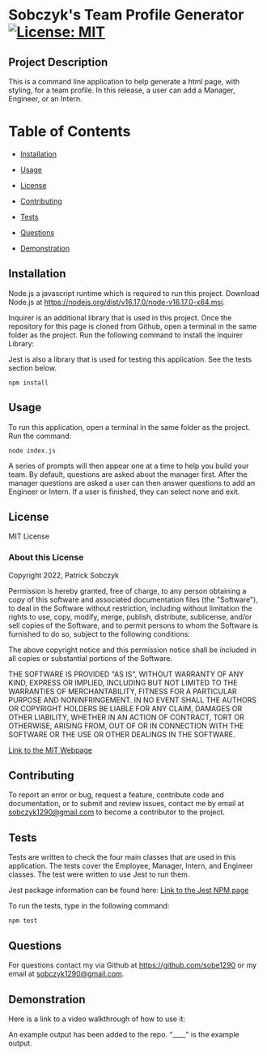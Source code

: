  # Sobczyk's Team Profile Generator    [![License: MIT](https://img.shields.io/badge/License-MIT-yellow.svg)](https://opensource.org/licenses/MIT)

  ## Project Description 

  This is a command line application to help generate a html page, with styling, for a team profile. In this release, a user can add a Manager, Engineer, or an Intern. 

  # Table of Contents

  - [Installation](#installation)

  - [Usage](#usage)

  - [License](#license)

  - [Contributing](#contributing)

  - [Tests](#tests)

  - [Questions](#questions)

  - [Demonstration](#demonstration)

    
  ## Installation 

  Node.js a javascript runtime which is required to run this project. Download Node.js at https://nodejs.org/dist/v16.17.0/node-v16.17.0-x64.msi. 

  Inquirer is an additional library that is used in this project. Once the repository for this page is cloned from Github, open a terminal in the same folder as the project. Run the following command to install the Inquirer Library:

  Jest is also a library that is used for testing this application. See the tests section below.

  ```
  npm install
  ```

  ## Usage 

  To run this application, open a terminal in the same folder as the project. Run the command:  

  ```
  node index.js
  ```

  A series of prompts will then appear one at a time to help you build your team. By default, questions are asked about the manager first. After the manager questions are asked a user can then answer questions to add an Engineer or Intern. If a user is finished, they can select none and exit.

  ## License 

  MIT License

  ### About this License 

  Copyright 2022, Patrick Sobczyk

  Permission is hereby granted, free of charge, to any person obtaining a copy of this software and associated documentation files (the "Software"), to deal in the Software without restriction, including without limitation the rights to use, copy, modify, merge, publish, distribute, sublicense, and/or sell copies of the Software, and to permit persons to whom the Software is furnished to do so, subject to the following conditions:

  The above copyright notice and this permission notice shall be included in all copies or substantial portions of the Software.

  THE SOFTWARE IS PROVIDED "AS IS", WITHOUT WARRANTY OF ANY KIND, EXPRESS OR IMPLIED, INCLUDING BUT NOT LIMITED TO THE WARRANTIES OF MERCHANTABILITY, FITNESS FOR A PARTICULAR PURPOSE AND NONINFRINGEMENT. IN NO EVENT SHALL THE AUTHORS OR COPYRIGHT HOLDERS BE LIABLE FOR ANY CLAIM, DAMAGES OR OTHER LIABILITY, WHETHER IN AN ACTION OF CONTRACT, TORT OR OTHERWISE, ARISING FROM, OUT OF OR IN CONNECTION WITH THE SOFTWARE OR THE USE OR OTHER DEALINGS IN THE SOFTWARE.

  [Link to the MIT Webpage](https://www.mit.edu/~amini/LICENSE.md)

  ## Contributing 

  To report an error or bug, request a feature, contribute code and documentation, or to submit and review issues, contact me by email at sobczyk1290@gmail.com to become a contributor to the project.

  ## Tests 

  Tests are written to check the four main classes that are used in this application. The tests cover the Employee, Manager, Intern, and Engineer classes. The test were written to use Jest to run them.

  Jest package information can be found here: [Link to the Jest NPM page](https://www.npmjs.com/package/jest)

  To run the tests, type in the following command:

  ```
  npm test
  ```

  ## Questions 

  For questions contact my via Github at https://github.com/sobe1290 or my email at sobczyk1290@gmail.com.

  ## Demonstration

  Here is a link to a video walkthrough of how to use it:

  

  An example output has been added to the repo. "____" is the example output.
